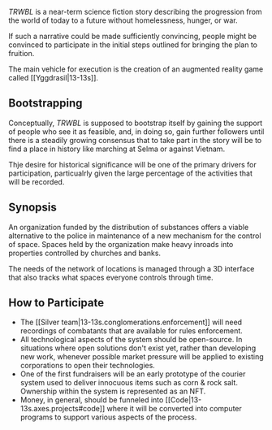 
_TRWBL_ is a near-term science fiction story describing the progression from the world of today to a future without homelessness, hunger, or war.

If such a narrative could be made sufficiently convincing, people might be convinced to participate in the initial steps outlined for bringing the plan to fruition.

The main vehicle for execution is the creation of an augmented reality game called [[Yggdrasil|13-13s]].

## Bootstrapping

Conceptually, _TRWBL_ is supposed to bootstrap itself by gaining the support of people who see it as feasible, and, in doing so, gain further followers until there is a steadily growing consensus that to take part in the story will be to find a place in history like marching at Selma or against Vietnam.

Thje desire for historical significance will be one of the primary drivers for participation, particualrly given the large percentage of the activities that will be recorded.

## Synopsis

An organization funded by the distribution of substances offers a viable alternative to the police in maintenance of a new mechanism for the control of space. Spaces held by the organization make heavy inroads into properties controlled by churches and banks.

The needs of the network of locations is managed through a 3D interface that also tracks what spaces everyone controls through time.

## How to Participate

* The [[Silver team|13-13s.conglomerations.enforcement]] will need recordings of combatants that are available for rules enforcement.
* All technological aspects of the system should be open-source. In situations where open solutions don't exist yet, rather than developing new work, whenever possible market pressure will be applied to existing corporations to open their technologies.
* One of the first fundraisers will be an early prototype of the courier system used to deliver innocuous items such as corn & rock salt. Ownership within the system is represented as an NFT.
* Money, in general, should be funneled into [[Code|13-13s.axes.projects#code]] where it will be converted into computer programs to support various aspects of the process.
